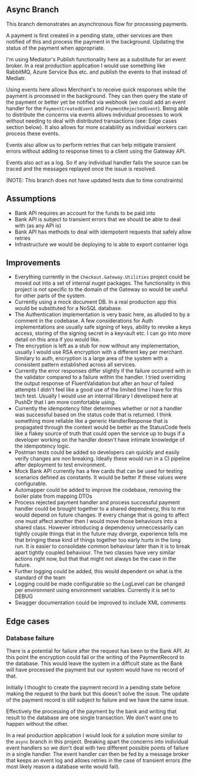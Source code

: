 ## Async Branch

This branch demonstrates an asynchronous flow for processing payments.

A payment is first created in a pending state, other services are then notified of this and process the payment in the background. Updating the status of the payment when appropriate.

I'm using Mediator's Publish functionality here as a substitute for an event broker. In a real production application I would use something like RabbitMQ, Azure Service Bus etc. and publish the events to that instead of Mediatr.

Using events here allows Merchant's to receive quick responses while the payment is processed in the background. They can then query the state of the payment or better yet be notified via webhook (we could add an event handler for the `PaymentCreatedEvent` and `PaymentRejectedEvent`). Being able to distribute the concerns via events allows individual processes to work without needing to deal with distributed transactions (see: Edge cases section below). It also allows for more scalability as individual workers can process these events.

Events also allow us to perform retries that can help mitigate transient errors without adding to response times to a client using the Gateway API.

Events also act as a log. So if any individual handler fails the source can be traced and the messages replayed once the issue is resolved.

(NOTE: This branch does not have updated tests due to time constraints)

## Assumptions

- Bank API requires an account for the funds to be paid into
- Bank API is subject to transient errors that we should be able to deal with (as any API is)
- Bank API has methods to deal with idempotent requests that safely allow retries
- Infrastructure we would be deploying to is able to export container logs

## Improvements

- Everything currently in the `Checkout.Gateway.Utilities` project could be moved out into a set of internal nuget packages. The functionality in this project is not specific to the domain of the Gateway so would be useful for other parts of the system.
- Currently using a mock document DB. In a real production app this would be substituted for a NoSQL database.
- The Authentication implementation is very basic here, as alluded to by a comment in the codebase. A few considerations for Auth implementations are usually safe signing of keys, ability to revoke a keys access, storing of the signing secret in a keyvault etc. I can go into more detail on this area if you would like.
- The encryption is left as a stub for now without any implementation, usually I would use RSA encryption with a different key per merchant. Similary to auth, encryption is a large area of the system with a consistent pattern established across all services.
- Currently the error responses differ slightly if the failure occurred with in the validator compared to a failure within the handler. I tried overriding the output response of FluentValidation but after an hour of failed attempts I didn't feel like a good use of the limited time I have for this tech test. Usually I would use an internal library I developed here at PushDr that I am more comfortable using.
- Currently the idempotency filter determines whether or not a handler was successful based on the status code that is returned. I think something more reliable like a generic HandlerResponse that is propagated through the context would be better as the StatusCode feels like a flakey source of truth that could open the service up to bugs if a developer working on the handler doesn't have intimate knowledge of the idempotency logic.
- Postman tests could be added so developers can quickly and easily verify changes are non breaking. Ideally these would run in a CI pipeline after deployment to test environment.
- Mock Bank API currently has a few cards that can be used for testing scenarios defined as constants. It would be better if these values were configurable.
- Automapper could be added to improve the codebase, removing the boiler plate from mapping DTOs
- Process rejected payment handler and process successful payment handler could be brought together to a shared dependnecy, this to me would depend on future changes. If every change that is going to affect one must affect another then I would move those behaviours into a shared class. However introducing a dependency unneccessarily can tightly couple things that in the future may diverge, experience tells me that bringing these kind of things together too early hurts in the long run. It is easier to consolidate common behaviour later than it is to break apart tightly coupled behaviour. The two classes have very similar actions right now, but that that might not always be the case in the future.
- Further logging could be added, this would dependent on what is the standard of the team
- Logging could be made configurable so the LogLevel can be changed per environment using environment variables. Currently it is set to DEBUG
- Swagger documentation could be improved to include XML comments

## Edge cases

### Database failure

There is a potential for failure after the request has been to the Bank API. At this point the encryption could fail or the writing of the PaymentRecord to the database. This would leave the system in a difficult state as the Bank will have processed the payment but our system would have no record of that.

Initially I thought to create the payment record in a pending state before making the request to the bank but this doesn't solve the issue. The update of the payment record is still subject to failure and we have the same issue.

Effectively the processing of the payment by the bank and writing that result to the database are one single transaction. We don't want one to happen without the other.

In a real production application I would look for a solution more similar to the `async` branch in this project. Breaking apart the concerns into individual event handlers so we don't deal with two different possible points of failure in a single handler. The event handler can then be fed by a message broker that keeps an event log and allows retries in the case of transient errors (the most likely reason a database write would fail).
